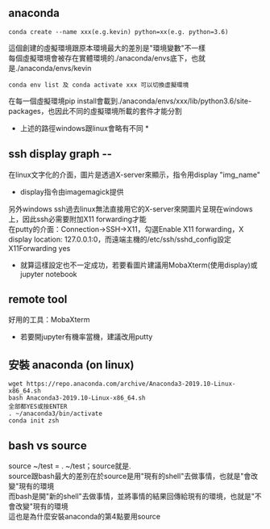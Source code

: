 ## anaconda

```
conda create --name xxx(e.g.kevin) python=xx(e.g. python=3.6)
```

這個創建的虛擬環境跟原本環境最大的差別是"環境變數"不一樣  
每個虛擬環境會被存在實體環境的./anaconda/envs底下，也就是./anaconda/envs/kevin 

```
conda env list 及 conda activate xxx 可以切換虛擬環境
```

在每一個虛擬環境pip install會載到./anaconda/envs/xxx/lib/python3.6/site-packages，也因此不同的虛擬環境所載的套件才能分割

* 上述的路徑windows跟linux會略有不同 *

## ssh display graph --

在linux文字化的介面，圖片是透過X-server來顯示，指令用display "img_name"  

* display指令由imagemagick提供

另外windows ssh過去linux無法直接用它的X-server來開圖片呈現在windows上，因此ssh必需要附加X11 forwarding才能  
在putty的介面：Connection->SSH->X11，勾選Enable X11 forwarding，X display location: 127.0.0.1:0，而遠端主機的/etc/ssh/sshd_config設定X11Forwarding yes  

* 就算這樣設定也不一定成功，若要看圖片建議用MobaXterm(使用display)或jupyter notebook

## remote tool
好用的工具：MobaXterm

* 若要開jupyter有機率當機，建議改用putty

## 安裝 anaconda (on linux)

```
wget https://repo.anaconda.com/archive/Anaconda3-2019.10-Linux-x86_64.sh
bash Anaconda3-2019.10-Linux-x86_64.sh
全部都YES或按ENTER
. ~/anaconda3/bin/activate
conda init zsh
```

## bash vs source

source ~/test = . ~/test；source就是.  
source跟bash最大的差別在於source是用"現有的shell"去做事情，也就是"會改變"現有的環境  
而bash是開"新的shell"去做事情，並將事情的結果回傳給現有的環境，也就是"不會改變"現有的環境  
這也是為什麼安裝anaconda的第4點要用source

